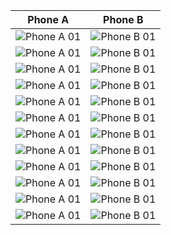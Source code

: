 |Phone A|Phone B|
|-------|-------|
|![Phone A 01](http://garyexplains.com/wp-content/uploads/2020/11/PhoneA-01.jpg "Phone A Picture 1") |![Phone B 01](http://garyexplains.com/wp-content/uploads/2020/11/PhoneB-01.jpg "Phone B Picture 1") |
|![Phone A 01](http://garyexplains.com/wp-content/uploads/2020/11/PhoneA-03.jpg "Phone A Picture 2") |![Phone B 01](http://garyexplains.com/wp-content/uploads/2020/11/PhoneB-03.jpg "Phone B Picture 2") |
|![Phone A 01](http://garyexplains.com/wp-content/uploads/2020/11/PhoneA-04.jpg "Phone A Picture 3") |![Phone B 01](http://garyexplains.com/wp-content/uploads/2020/11/PhoneB-04.jpg "Phone B Picture 3") |
|![Phone A 01](http://garyexplains.com/wp-content/uploads/2020/11/PhoneA-05.jpg "Phone A Picture 4") |![Phone B 01](http://garyexplains.com/wp-content/uploads/2020/11/PhoneB-05.jpg "Phone B Picture 4") |
|![Phone A 01](http://garyexplains.com/wp-content/uploads/2020/11/PhoneA-06.jpg "Phone A Picture 5") |![Phone B 01](http://garyexplains.com/wp-content/uploads/2020/11/PhoneB-06.jpg "Phone B Picture 5") |
|![Phone A 01](http://garyexplains.com/wp-content/uploads/2020/11/PhoneA-07.jpg "Phone A Picture 6") |![Phone B 01](http://garyexplains.com/wp-content/uploads/2020/11/PhoneB-07.jpg "Phone B Picture 6") |
|![Phone A 01](http://garyexplains.com/wp-content/uploads/2020/11/PhoneA-08.jpg "Phone A Picture 7") |![Phone B 01](http://garyexplains.com/wp-content/uploads/2020/11/PhoneB-08.jpg "Phone B Picture 7") |
|![Phone A 01](http://garyexplains.com/wp-content/uploads/2020/11/PhoneA-09.jpg "Phone A Picture 8") |![Phone B 01](http://garyexplains.com/wp-content/uploads/2020/11/PhoneB-09.jpg "Phone B Picture 8") |
|![Phone A 01](http://garyexplains.com/wp-content/uploads/2020/11/PhoneA-10.jpg "Phone A Picture 9") |![Phone B 01](http://garyexplains.com/wp-content/uploads/2020/11/PhoneB-10.jpg "Phone B Picture 9") |
|![Phone A 01](http://garyexplains.com/wp-content/uploads/2020/11/PhoneA-11.jpg "Phone A Picture 10") |![Phone B 01](http://garyexplains.com/wp-content/uploads/2020/11/PhoneB-11.jpg "Phone B Picture 10") |
|![Phone A 01](http://garyexplains.com/wp-content/uploads/2020/11/PhoneA-12.jpg "Phone A Picture 11") |![Phone B 01](http://garyexplains.com/wp-content/uploads/2020/11/PhoneB-12.jpg "Phone B Picture 11") |
|![Phone A 01](http://garyexplains.com/wp-content/uploads/2020/11/PhoneA-13.jpg "Phone A Picture 12") |![Phone B 01](http://garyexplains.com/wp-content/uploads/2020/11/PhoneB-13.jpg "Phone B Picture 12") |
